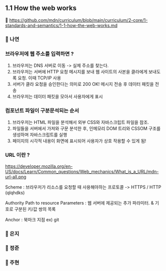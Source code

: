 ## 1.1 How the web works

🔗 https://github.com/mdn/curriculum/blob/main/curriculum/2-core/1-standards-and-semantics/1-1-how-the-web-works.md

### 📝 나연

### 브라우저에 웹 주소를 입력하면 ?

1. 브라우저는 DNS 서버로 이동 -> 실제 주소를 찾는다.
2. 브라우저는 서버에 HTTP 요청 메시지를 보내 웹 사이트의 사본을 클라에게 보내도록 요청. 이때 TCP/IP 사용
3. 서버가 클라 요청을 승인한다는 의미로 200 OK! 메시지 전송 후 데이터 패킷을 전송
4. 브라우저는 데이터 패킷을 모아서 사용자에게 표시

### 컴포넌트 파일이 구분문석되는 순서

1. 브라우저는 HTML 파일을 분석해서 외부 CSS와 자바스크립트 파일을 참조.
2. 파일들을 서버에서 가져와 구문 분석한 후, 인메모리 DOM 트리와 CSSOM 구조를 생성하며 자바스크립트를 실행
3. 페이지의 시각적 내용이 화면에 표시되어 사용자가 상호 작용할 수 있게 됨!

### URL 이란 ?

https://developer.mozilla.org/en-US/docs/Learn/Common_questions/Web_mechanics/What_is_a_URL/mdn-url-all.png

Scheme : 브라우저가 리소스를 요청할 때 사용해야하는 프로토콜 -> HTTPS / HTTP (qlqhdks)

Authority
Path to resource
Parameters : 웹 서버에 제공되는 추가 파라미터. & 기호로 구분된 키/값 쌍의 목록

Anchor : 북마크 지점 ex) git

### 📝 은지

### 📝 정준

### 📝 주현
